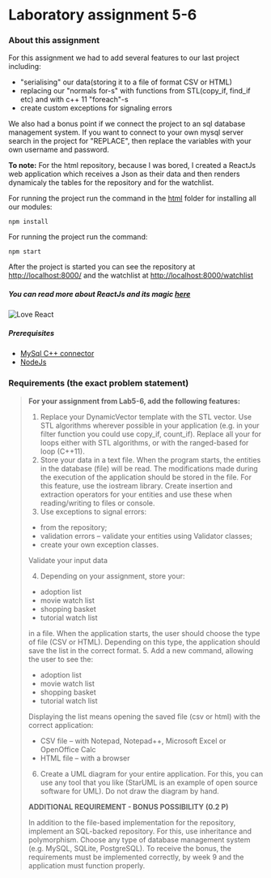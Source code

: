 # Laboratory assignment 5-6

### About this assignment

For this assignment we had to add several features to our last project including:
 * "serialising" our data(storing it to a file of format CSV or HTML)
 * replacing our "normals for-s" with functions from STL(copy_if, find_if etc) and  with c++ 11 "foreach"-s
 * create custom exceptions for signaling errors
 
We also had a bonus point if we connect the project to an sql database management system. 
If you want to connect to your own mysql server search in the project for "REPLACE", then replace the variables with 
your own username and password.

 **To note:** For the html repository, because I was bored, I created a ReactJs web application which receives
 a Json as their data and then renders dynamicaly the tables for the repository and for the watchlist.
 
 For running the project run the command in the [html](./Lab4/Lab3-bun/html) folder for installing all our modules:
 
    npm install
    
 For running the project run the command:
 
    npm start
 
 After the project is started you can see the repository at [http://localhost:8000/](http://localhost:8000/watchlist)
 and the watchlist at [http://localhost:8000/watchlist](http://localhost:8000/watchlist)
 
##### **You can read more about ReactJs and its magic [here](https://reactjs.org/)**
![Love React](https://www.techsophy.com/wp-content/uploads/2018/03/6-Reasons-why-we-love-ReactJS.png)

##### Prerequisites
 * [MySql C++ connector](https://dev.mysql.com/downloads/connector/cpp/8.0.html)
 * [NodeJs](https://nodejs.org/en/)
### Requirements (the exact problem statement)


> **For your assignment from Lab5-6, add the following features:**
> 1. Replace your DynamicVector template with the STL vector. Use STL algorithms wherever possible
in your application (e.g. in your filter function you could use copy_if, count_if). Replace all your
for loops either with STL algorithms, or with the ranged-based for loop (C++11).
> 2. Store your data in a text file. When the program starts, the entities in the database (file) will be
read. The modifications made during the execution of the application should be stored in the file.
For this feature, use the iostream library. Create insertion and extraction operators for your
entities and use these when reading/writing to files or console.
> 3. Use exceptions to signal errors:
>   - from the repository;
>   - validation errors – validate your entities using Validator classes;
>   - create your own exception classes.
>
>  Validate your input data
>
> 4.  Depending on your assignment, store your:
>    - adoption list
>    - movie watch list
>    - shopping basket
>    - tutorial watch list
>
>  in a file. When the application starts, the user should choose the type of file (CSV or HTML).
Depending on this type, the application should save the list in the correct format.
> 5. Add a new command, allowing the user to see the:
>   - adoption list
>   - movie watch list
>   - shopping basket
>   - tutorial watch list
>
> Displaying the list means opening the saved file (csv or html) with the correct application:
>   - CSV file – with Notepad, Notepad++, Microsoft Excel or OpenOffice Calc
>   - HTML file – with a browser
> 6. Create a UML diagram for your entire application. For this, you can use any tool that you like
(StarUML is an example of open source software for UML). Do not draw the diagram by hand.
>
>  **ADDITIONAL REQUIREMENT - BONUS POSSIBILITY (0.2 P)**
>
>  In addition to the file-based implementation for the repository, implement an SQL-backed repository. For
this, use inheritance and polymorphism. Choose any type of database management system (e.g. MySQL,
SQLite, PostgreSQL). To receive the bonus, the requirements must be implemented correctly, by week 9
and the application must function properly.
